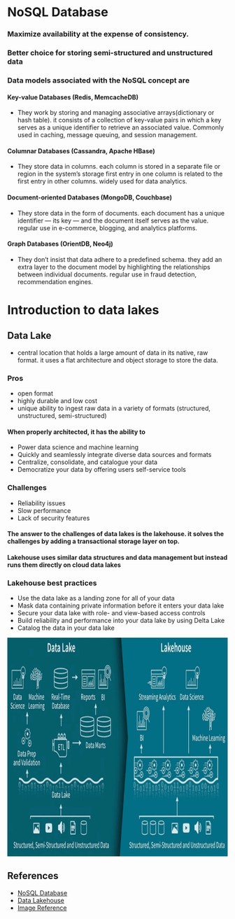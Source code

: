 # NoSQL Database
### Maximize availability at the expense of consistency.
### Better choice for storing semi-structured and unstructured data
### Data models associated with the NoSQL concept are
#### Key-value Databases (Redis, MemcacheDB)
* They work by storing and managing associative arrays(dictionary or hash table). it consists of a collection of key-value pairs in which a key serves as a unique identifier to retrieve an associated value. Commonly used in caching, message queuing, and session management.
#### Columnar Databases (Cassandra, Apache HBase)
* They store data in columns. each column is stored in a separate file or region in the system’s storage first entry in one column is related to the first entry in other columns. widely used for data analytics.
#### Document-oriented Databases (MongoDB, Couchbase)
* They store data in the form of documents. each document has a unique identifier — its key — and the document itself serves as the value. regular use in e-commerce, blogging, and analytics platforms.
#### Graph Databases (OrientDB, Neo4j)
* They don’t insist that data adhere to a predefined schema. they add an extra layer to the document model by highlighting the relationships between individual documents. regular use in fraud detection, recommendation engines.
# Introduction to data lakes
## Data Lake
* central location that holds a large amount of data in its native, raw format. it uses a flat architecture and object storage to store the data.‍
### Pros
* open format
* highly durable and low cost
* unique ability to ingest raw data in a variety of formats (structured, unstructured, semi-structured) 
#### When properly architected, it has the ability to 
* Power data science and machine learning
* Quickly and seamlessly integrate diverse data sources and formats
* Centralize, consolidate, and catalogue your data
* Democratize your data by offering users self-service tools
### Challenges
* Reliability issues
* Slow performance
* Lack of security features
#### The answer to the challenges of data lakes is the lakehouse. it solves the challenges by adding a transactional storage layer on top.
#### Lakehouse uses similar data structures and data management but instead runs them directly on cloud data lakes
### Lakehouse best practices
* Use the data lake as a landing zone for all of your data
* Mask data containing private information before it enters your data lake
* Secure your data lake with role- and view-based access controls
* Build reliability and performance into your data lake by using Delta Lake
* Catalog the data in your data lake
<img src="603-HW2-image.png" width="900" height="500" />

## References

* [NoSQL Database](https://www.digitalocean.com/community/tutorials/a-comparison-of-nosql-database-management-systems-and-models)
* [Data Lakehouse](https://databricks.com/discover/data-lakes/introduction)
* [Image Reference](https://databricks.com/wp-content/uploads/2020/01/data-lakehouse.png)
